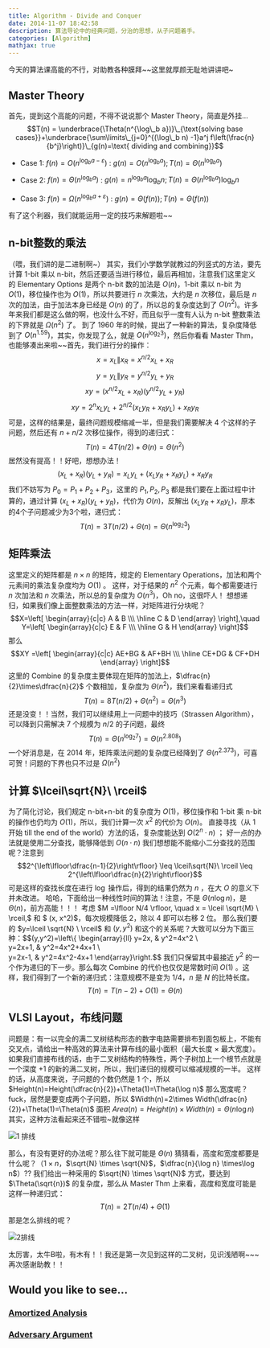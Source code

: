 ```yaml
---
title: Algorithm - Divide and Conquer
date: 2014-11-07 18:42:58
description: 算法导论中的经典问题，分治的思想，从子问题着手。
categories: [Algorithm] 
mathjax: true
---
```


今天的算法课高能的不行，对助教各种膜拜~~这里就厚颜无耻地讲讲吧~

## Master Theory

首先，提到这个高能的问题，不得不说说那个 Master Theory，简直是外挂...
$$T(n) = \underbrace{\Theta(n^{\log\_b a})}\_{\text{solving base cases}}+\underbrace{\sum\limits\_{j=0}^{(\log\_b n) -1}a^j f\left(\frac{n}{b^j}\right)}\_{g(n)=\text{ dividing and combining}}$$

* Case 1: $f(n) = O(n^{\log_b a-\varepsilon})$ :
$g(n) = O(n^{\log_b a}); T(n) = \Theta(n^{\log_b a})$ 

* Case 2:  $f(n) = \Theta(n^{\log_b a})$ :
$g(n) = n^{\log_b a} \log_b n; T(n) = \Theta(n^{\log_b a}) \log_b n$

* Case 3:  $f(n) = \Omega(n^{\log_b a+\varepsilon})$ :
$g(n) = \Theta(f(n)); T(n) = \Theta(f(n))$

有了这个利器，我们就能运用一定的技巧来解题啦~~ 

## n-bit整数的乘法

（喂，我们讲的是二进制啊~）
其实，我们小学数学就教过的列竖式的方法，要先计算 1-bit 乘以 n-bit，然后还要适当进行移位，最后再相加，注意我们这里定义的 Elementary Options 是两个 n-bit 数的加法是 $O(n)$，1-bit 乘以 n-bit 为 $O(1)$，移位操作也为 $O(1)$，所以共要进行 $n$ 次乘法，大约是 $n$ 次移位，最后是 $n$ 次的加法，由于加法本身已经是 $O(n)$ 的了，所以总的复杂度达到了 $O(n^2)$。许多年来我们都是这么做的啊，也没什么不好，而且似乎一度有人认为 n-bit 整数乘法的下界就是 $\Omega(n^2)$ 了。
到了 1960 年的时候，提出了一种新的算法，复杂度降低到了 $O(n^{1.59})$，其实，你发现了么，就是 $O(n^{\log_2 3})$，然后你看看 Master Thm，也能够凑出来啦~~首先，我们进行分的操作：
$$x=x_L\|x_R=x^{n/2}x_L+x_R$$ $$y=y_L\|y_R=y^{n/2}y_L+y_R$$ $$xy=(x^{n/2}x_L+x_R)(y^{n/2}y_L+y_R)$$ $$xy=2^nx_Ly_L+2^{n/2}(x_Ly_R+x_Ry_L)+x_Ry_R$$可是，这样的结果是，最终问题规模缩减一半，但是我们需要解决 4 个这样的子问题，然后还有 $n+n/2$ 次移位操作，得到的递归式：
$$T(n)=4T(n/2)+\Theta(n)=\Theta(n^2)$$ 居然没有提高！！好吧，想想办法！
$$(x_L+x_R)(y_L+y_R) = x_Ly_L+(x_Ly_R + x_Ry_L) + x_Ry_R$$我们不妨写为 $P_0=P_1+P_2+P_3$，这里的 $P_1,P_2,P_3$ 都是我们要在上面过程中计算的，通过计算 $(x_L+x_R)(y_L+y_R)$，代价为 $O(n)$，反解出 $(x_Ly_R + x_Ry_L)$，原本的4个子问题减少为3个啦，递归式：
$$T(n)=3T(n/2)+\Theta(n)=\Theta(n^{\log_2 3})$$ 

## 矩阵乘法 

这里定义的矩阵都是 $n\times n$ 的矩阵，规定的 Elementary Operations，加法和两个元素间的乘法复杂度均为 $O(1)$ 。
这样，对于结果的 $n^2$ 个元素，每个都需要进行 $n$ 次加法和 $n$ 次乘法，所以总的复杂度为 $O(n^3)$，Oh no，这很吓人！
想想递归，如果我们像上面整数乘法的方法一样，对矩阵进行分块呢？$$X=\left[
\begin{array}{c|c}
A & B \\\ \hline
C & D 
\end{array}
\right],\quad Y=\left[
\begin{array}{c|c}
E & F \\\ \hline
G & H
\end{array}
\right]$$那么$$XY =\left[
\begin{array}{c|c}
AE+BG & AF+BH \\\ \hline
CE+DG & CF+DH
\end{array}
\right]$$
这里的 Combine 的复杂度主要体现在矩阵的加法上，$\dfrac{n}{2}\times\dfrac{n}{2}$ 个数相加，复杂度为 $\Theta(n^2)$，我们来看看递归式
$$T(n)=8T(n/2)+\Theta(n^2)=\Theta(n^3)$$
还是没变！！当然，我们可以继续用上一问题中的技巧（Strassen Algorithm），可以降到只需解决 7 个规模为 $n/2$ 的子问题，最终$$T(n)=\Theta(n^{\log_2 7})=\Theta(n^{2.808})$$
一个好消息是，在 2014 年，矩阵乘法问题的复杂度已经降到了 $\Theta(n^{2.373})$，可喜可贺！问题的下界也只不过是 $\Omega(n^2)$

## 计算 $\lceil\sqrt{N}\ \rceil$
为了简化讨论，我们规定 n-bit+n-bit 的复杂度为 $O(1)$，移位操作和 1-bit 乘 n-bit 的操作也仍均为 $O(1)$，所以，我们计算一次 $x^2$ 的代价为 $O(n)$。
直接寻找（从 1 开始 till the end of the world）方法的话，复杂度能达到 $O(2^n\cdot n)$ ；
好一点的办法就是使用二分查找，能够降低到 $O(n\cdot n)$
我们想想能不能缩小二分查找的范围呢？注意到$$2^{\left\lfloor\dfrac{n-1}{2}\right\rfloor} \leq \lceil\sqrt{N}\ \rceil \leq 2^{\left\lfloor\dfrac{n}{2}\right\rfloor}$$可是这样的查找长度在进行 $\log$ 操作后，得到的结果仍然为 $n$ ，在大 $O$ 的意义下并未改进。
哈哈，下面给出一种线性时间的算法！注意，不是 $\Theta(n\log n)$，是 $\Theta(n)$，前方高能！！！
考虑 $M =\lfloor N/4 \rfloor, \quad x = \lceil \sqrt{M} \ \rceil,$ 和 $ (x, x^2)$，每次规模降低 2，除以 4 即可以右移 2 位。
那么我们要的 $y=\lceil \sqrt{N} \ \rceil$ 和 $(y,y^2)$ 和这个的关系呢？大致可以分为下面三种：$$(y,y^2)=\left\\{
\begin{array}{ll}
y=2x, & y^2=4x^2 \\\
y=2x+1, & y^2=4x^2+4x+1 \\\
y=2x-1, & y^2=4x^2-4x+1
\end{array}\right.$$ 我们只保留其中最接近 $y^2$ 的一个作为递归的下一步。那么每次 Combine 的代价也仅仅是常数时间 $O(1)$ 。这样，我们得到了一个新的递归式：注意规模不是变为 $1/4$，$n$ 是 $N$ 的比特长度。
$$T(n)=T(n-2)+O(1)=\Theta(n)$$

## VLSI Layout，布线问题
问题是：有一以完全的满二叉树结构形态的数字电路需要排布到面包板上，不能有交叉点，请给出一种高效的算法来计算布线的最小面积（最大长度 $\times$ 最大宽度）。
如果我们直接布线的话，由于二叉树结构的特殊性，两个子树加上一个根节点就是一个深度 +1 的新的满二叉树，所以，我们递归的规模可以缩减规模的一半。
这样的话，从高度来说，子问题的个数仍然是 1 个，所以 $Height(n)=Height(\dfrac{n}{2})+\Theta(1)=\Theta(\log n)$
那么宽度呢？fuck，居然是要变成两个子问题，所以 $Width(n)=2\times Width(\dfrac{n}{2})+\Theta(1)=\Theta(n)$
 面积 $Area(n)=Height(n) \times Width(n) = \Theta(n \log n)$
 其实，这种方法看起来还不错啦~就像这样

![1 排线](http://images.cnitblog.com/blog/632767/201411/080134160342840.png)

那么，有没有更好的办法呢？那么往下就可能是 $\Theta(n)$
猜猜看，高度和宽度都要是什么呢？（$1\times n$，$\sqrt{N} \times \sqrt{N}$，$\dfrac{n}{\log n} \times\log n$）??
我们给出一种采用的 $\sqrt{N} \times \sqrt{N}$ 方式，要达到 $\Theta(\sqrt{n})$ 的复杂度，那么从 Master Thm 上来看，高度和宽度可能是这样一种递归式：$$T(n)=2T(n/4)+\Theta(1)$$那是怎么排线的呢？

![2排线](http://images.cnitblog.com/blog/632767/201411/080136295969069.png)

太厉害，太牛B啦，有木有！！我还是第一次见到这样的二叉树，见识浅陋啊~~~
再次感谢助教！！

## Would you like to see...

### [Amortized Analysis](https://qiufengyu.github.io/2014/11/08/amortized-analysis/)

### [Adversary Argument](https://qiufengyu.github.io/2014/11/09/adversary-argument/)
